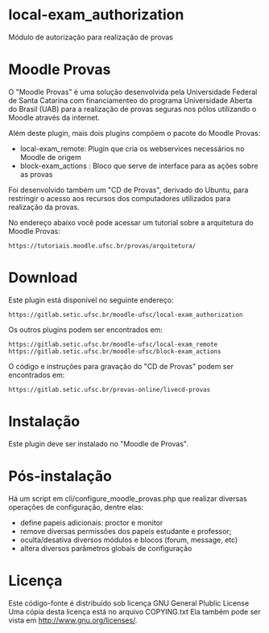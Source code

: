 local-exam_authorization
========================

Módulo de autorização para realização de provas

Moodle Provas
=============

O "Moodle Provas" é uma solução desenvolvida pela
Universidade Federal de Santa Catarina
com financiamenteo do programa Universidade Aberta do Brasil (UAB)
para a realização de provas seguras nos pólos utilizando
o Moodle através da internet.

Além deste plugin, mais dois plugins compõem o pacote do Moodle Provas:

* local-exam_remote: Plugin que cria os webservices necessários no Moodle de origem
* block-exam_actions : Bloco que serve de interface para as ações sobre as provas

Foi desenvolvido também um "CD de Provas", derivado do Ubuntu, para
restringir o acesso aos recursos dos computadores utilizados
para realização da provas.

No endereço abaixo você pode acessar um tutorial sobre a
arquitetura do Moodle Provas:

    https://tutoriais.moodle.ufsc.br/provas/arquitetura/

Download
========

Este plugin está disponível no seguinte endereço:

    https://gitlab.setic.ufsc.br/moodle-ufsc/local-exam_authorization

Os outros plugins podem ser encontrados em:

    https://gitlab.setic.ufsc.br/moodle-ufsc/local-exam_remote
    https://gitlab.setic.ufsc.br/moodle-ufsc/block-exam_actions

O código e instruções para gravação do "CD de Provas" podem ser encontrados em:

    https://gitlab.setic.ufsc.br/provas-online/livecd-provas

Instalação
==========

Este plugin deve ser instalado no "Moodle de Provas".

Pós-instalação
==============

Há um script em cli/configure_moodle_provas.php que realizar diversas operações de configuração, dentre elas:

* define papeis adicionais: proctor e monitor
* remove diversas permissões dos papeis estudante e professor;
* oculta/desativa diversos módulos e blocos (forum, message, etc)
* altera diversos parâmetros globais de configuração

Licença
=======

Este código-fonte é distribuído sob licença GNU General Plublic License
Uma cópia desta licença está no arquivo COPYING.txt
Ela também pode ser vista em <http://www.gnu.org/licenses/>.
